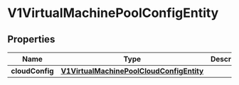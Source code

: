 # V1VirtualMachinePoolConfigEntity

## Properties
Name | Type | Description | Notes
------------ | ------------- | ------------- | -------------
**cloudConfig** | [**V1VirtualMachinePoolCloudConfigEntity**](V1VirtualMachinePoolCloudConfigEntity.md) |  | 

